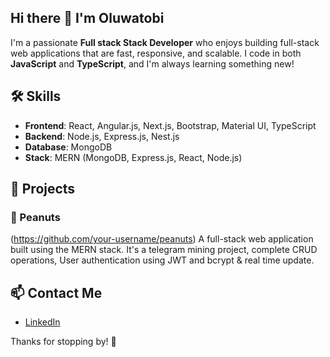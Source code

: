 ## Hi there 👋 I'm Oluwatobi

I'm a passionate **Full stack Stack Developer** who enjoys building full-stack web applications that are fast, responsive, and scalable. I code in both **JavaScript** and **TypeScript**, and I'm always learning something new!

## 🛠️ Skills

- **Frontend**: React, Angular.js, Next.js, Bootstrap, Material UI, TypeScript
- **Backend**: Node.js, Express.js, Nest.js
- **Database**: MongoDB
- **Stack**: MERN (MongoDB, Express.js, React, Node.js)

## 🚀 Projects

### 🔗 Peanuts
(https://github.com/your-username/peanuts)
A full-stack web application built using the MERN stack. It's a telegram mining project, complete CRUD operations, User authentication using JWT and bcrypt & real time update.

## 📫 Contact Me

- [LinkedIn](https://www.linkedin.com/in/oluwatobi-olatunde-32bb65220)

Thanks for stopping by! 🌟
